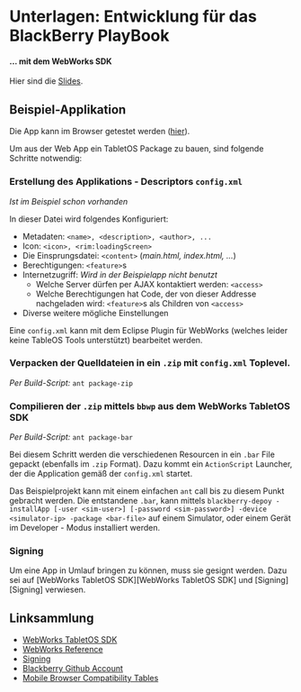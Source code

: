 Unterlagen: Entwicklung für das BlackBerry PlayBook
===================================================
#### ... mit dem WebWorks SDK

Hier sind die [Slides](http://prezi.com/-u5gcayb9ei2/entwickeln-fur-das-blackberry-playbook/).

Beispiel-Applikation
--------------------

Die App kann im Browser getestet werden ([hier]()).

Um aus der Web App ein TabletOS Package zu bauen, sind folgende Schritte notwendig:

### Erstellung des Applikations - Descriptors `config.xml`
_Ist im Beispiel schon vorhanden_

In dieser Datei wird folgendes Konfiguriert:
- Metadaten: `<name>, <description>, <author>, ...`
- Icon: `<icon>, <rim:loadingScreen>`
- Die Einsprungsdatei: `<content>` (_main.html, index.html, ..._) 
- Berechtigungen: `<feature>`s
- Internetzugriff: 
  _Wird in der Beispielapp nicht benutzt_
  - Welche Server dürfen per AJAX kontaktiert werden: `<access>`
  - Welche Berechtigungen hat Code, der von dieser Addresse nachgeladen wird: `<feature>`s als Children von `<access>`
- Diverse weitere mögliche Einstellungen

Eine `config.xml` kann mit dem Eclipse Plugin für WebWorks (welches leider keine TableOS Tools unterstützt) bearbeitet werden.

### Verpacken der Quelldateien in ein `.zip` mit `config.xml` Toplevel.
_Per Build-Script:_ `ant package-zip` 

### Compilieren der `.zip` mittels `bbwp` aus dem **WebWorks TabletOS SDK**
_Per Build-Script:_ `ant package-bar`
  
Bei diesem Schritt werden die verschiedenen Resourcen in ein `.bar` File gepackt (ebenfalls im `.zip` Format). Dazu kommt ein `ActionScript` Launcher, der die Application gemäß der `config.xml` startet.

Das Beispielprojekt kann mit einem einfachen `ant` call bis zu diesem Punkt gebracht werden. Die entstandene `.bar`, kann mittels `blackberry-depoy -installApp [-user <sim-user>] [-password <sim-password>] -device <simulator-ip> -package <bar-file>` auf einem Simulator, oder einem Gerät im Developer - Modus installiert werden.

### Signing

Um eine App in Umlauf bringen zu können, muss sie gesignt werden. Dazu sei auf [WebWorks TabletOS SDK][WebWorks TabletOS SDK] und [Signing][Signing] verwiesen.

Linksammlung
------------
+ [WebWorks TabletOS SDK](http://us.blackberry.com/developers/tablet/)
+ [WebWorks Reference](http://www.blackberry.com/developers/docs/webworks/api/)
+ [Signing](http://www.hsharma.com/tech/tutorials/10-easy-steps-to-package-and-sign-air-apps-for-playbook/)
+ [Blackberry Github Account](https://github.com/blackberry)
+ [Mobile Browser Compatibility Tables](http://www.quirksmode.org/mobile/)
